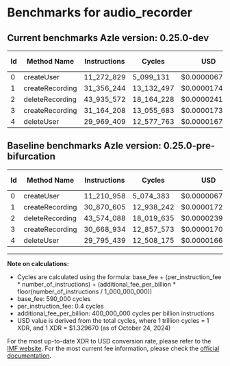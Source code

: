 # Benchmarks for audio_recorder

## Current benchmarks Azle version: 0.25.0-dev

| Id  | Method Name     | Instructions | Cycles     | USD           | USD/Million Calls | Change                            |
| --- | --------------- | ------------ | ---------- | ------------- | ----------------- | --------------------------------- |
| 0   | createUser      | 11_272_829   | 5_099_131  | $0.0000067802 | $6.78             | <font color="red">+61_871</font>  |
| 1   | createRecording | 31_356_244   | 13_132_497 | $0.0000174619 | $17.46            | <font color="red">+485_639</font> |
| 2   | deleteRecording | 43_935_572   | 18_164_228 | $0.0000241524 | $24.15            | <font color="red">+361_484</font> |
| 3   | createRecording | 31_164_208   | 13_055_683 | $0.0000173598 | $17.35            | <font color="red">+495_274</font> |
| 4   | deleteUser      | 29_969_409   | 12_577_763 | $0.0000167243 | $16.72            | <font color="red">+173_970</font> |

## Baseline benchmarks Azle version: 0.25.0-pre-bifurcation

| Id  | Method Name     | Instructions | Cycles     | USD           | USD/Million Calls |
| --- | --------------- | ------------ | ---------- | ------------- | ----------------- |
| 0   | createUser      | 11_210_958   | 5_074_383  | $0.0000067473 | $6.74             |
| 1   | createRecording | 30_870_605   | 12_938_242 | $0.0000172036 | $17.20            |
| 2   | deleteRecording | 43_574_088   | 18_019_635 | $0.0000239602 | $23.96            |
| 3   | createRecording | 30_668_934   | 12_857_573 | $0.0000170963 | $17.09            |
| 4   | deleteUser      | 29_795_439   | 12_508_175 | $0.0000166317 | $16.63            |

---

**Note on calculations:**

-   Cycles are calculated using the formula: base_fee + (per_instruction_fee \* number_of_instructions) + (additional_fee_per_billion \* floor(number_of_instructions / 1_000_000_000))
-   base_fee: 590_000 cycles
-   per_instruction_fee: 0.4 cycles
-   additional_fee_per_billion: 400_000_000 cycles per billion instructions
-   USD value is derived from the total cycles, where 1 trillion cycles = 1 XDR, and 1 XDR = $1.329670 (as of October 24, 2024)

For the most up-to-date XDR to USD conversion rate, please refer to the [IMF website](https://www.imf.org/external/np/fin/data/rms_sdrv.aspx).
For the most current fee information, please check the [official documentation](https://internetcomputer.org/docs/current/developer-docs/gas-cost#execution).
